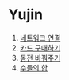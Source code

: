 # Yujin

1. [네트워크 연결](Problems/네트워크연결) 
2. [카드 구매하기](Problems/카드구매하기)
3. [동전 바꿔주기](Problems/동전바꿔주기)
4. [수들의 합](Problems/수들의합)
